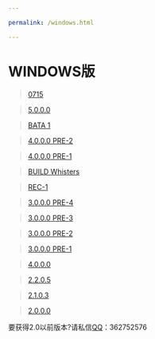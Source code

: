 ```yaml
---

permalink: /windows.html

---
```


# WINDOWS版

> [0715](https://afdian.net/album/142aa2a6ea0e11ecbff352540025c377/2343ac4a044611ed9ee652540025c377)

> [5.0.0.0](https://afdian.net/p/4f3f4e5e033c11ed86dd52540025c377)

> [BATA 1](https://afdian.net/p/7ed9a850f46211ec9d5952540025c377)

> [4.0.0.0 PRE-2](https://afdian.net/p/ffcab9fef2a511ecbfe452540025c377)

> [4.0.0.0 PRE-1](https://afdian.net/p/afcac426f2a511ecafd652540025c377)

> [BUILD Whisters](https://afdian.net/p/aa12f494f09911ec9bf452540025c377)

> [REC-1](https://afdian.net/p/76145026ed5511ecbaf352540025c377)

> [3.0.0.0 PRE-4](https://afdian.net/p/76145026ed5511ecbaf352540025c377)

> [3.0.0.0 PRE-3](https://afdian.net/p/fb5502b4ecb311eca20252540025c377)

> [3.0.0.0 PRE-2](https://afdian.net/p/708eac36ecb111ecb11c52540025c377)

> [3.0.0.0 PRE-1](https://afdian.net/p/f30f04f0eb1a11ec9a3852540025c377)

> [4.0.0.0](https://afdian.net/p/1b43b102f5dc11ec8faa52540025c377)

> [2.2.0.5](https://afdian.net/p/ec00b288ea1311eca8db52540025c377)

> [2.1.0.3](https://afdian.net/p/bcf77152ea1311eca15752540025c377)

> [2.0.0.0](https://afdian.net/p/12e49542ea1211ec86ed52540025c377)

要获得2.0以前版本?请私信[QQ](https://im.qq.com/)：362752576
